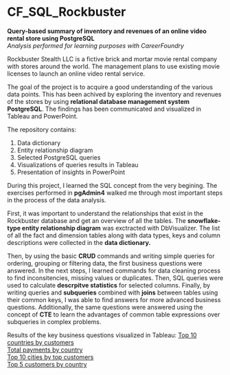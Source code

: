 # CF_SQL_Rockbuster
**Query-based summary of inventory and revenues of an online video rental store using PostgreSQL** <br>
_Analysis performed for learning purposes with CareerFoundry_

Rockbuster Stealth LLC is a fictive brick and mortar movie rental company with stores around the world. The management plans to use existing movie licenses to launch an online video rental service.

The goal of the project is to acquire a good understanding of the various data points. This has been achived by exploring the inventory and revenues of the stores by using **relational database management system PostgreSQL**. The findings has been communicated and visualized in Tableau and PowerPoint.

The repository contains:
1. Data dictionary
1. Entity relationship diagram
1. Selected PostgreSQL queries
1. Visualizations of queries results in Tableau
1. Presentation of insights in PowerPoint


During this project, I learned the SQL concept from the very begining. The exercises performed in **pgAdmin4** walked me through most important steps in the process of the data analysis.

First, it was important to understand the relationships that exist in the Rockbuster database and get an overview of all the tables. The **snowflake-type entity relationship diagram** was exctracted with DbVisualizer. The list of all the fact and dimension tables along with data types, keys and column descriptions were collected in the **data dictionary.**

Then, by using the basic **CRUD** commands and writing simple queries for ordering, grouping or filtering data, the first business questions were answered. In the next steps, I learned commands for data cleaning process to find inconsitencies, missing values or duplicates. Then, SQL queries were used to calculate **descrpitve statistics** for selected columns. Finally, by writing queries and **subqueries** combined with **joins** between tables using their common keys, I was able to find answers for more advanced business questions. Additionally, the same questions were answered using the concept of **CTE** to learn the advantages of common table expressions over subqueries in complex problems. 

Results of the key business questions visualized in Tableau:
[Top 10 countries by customers](https://public.tableau.com/app/profile/anna.walerys/viz/Top10countries-Task3_10forCF/Top10countriesbycustomers)<br>
[Total payments by country](https://public.tableau.com/app/profile/anna.walerys/viz/Rockbuster_Task3_10_totalpaymentbycountry/Totalpayments)<br>
[Top 10 cities by top customers](https://public.tableau.com/app/profile/anna.walerys/viz/Rockbuster_Task3_10_Top10citiesbycustomer/Top10Cities)<br>
[Top 5 customers by country](https://public.tableau.com/app/profile/anna.walerys/viz/RockbusterTop5Customers_Task3_10/Top5Customers)


